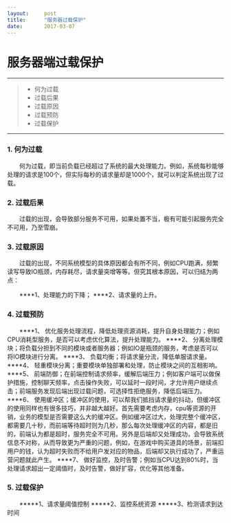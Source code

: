 ```yaml
---
layout:     post
title:      "服务器过载保护"
date:       2017-03-07
---
```


<style type="text/css">
p{
	text-indent: 2em;
}
.post img {
  margin-bottom: 0rem;
}
</style>

# 服务器端过载保护
------
> * 何为过载
> * 过载后果
> * 过载原因
> * 过载预防
> * 过载保护
------
### 1. 何为过载

何为过载，即当前负载已经超过了系统的最大处理能力。例如，系统每秒能够处理的请求是100个，但实际每秒的请求量却是1000个，就可以判定系统出现了过载。

### 2. 过载后果

过载的出现，会导致部分服务不可用，如果处置不当，极有可能引起服务完全不可用，乃至雪崩。

### 3. 过载原因

过载的出现，不同系统模型的具体原因都会有所不同，例如CPU跑满，频繁读写导致IO瓶颈，内存耗尽，请求量突增等等。但究其根本原因，可以归结为两点：

****1、处理能力的下降；
****2、请求量的上升。

### 4. 过载预防

****1、 优化服务处理流程，降低处理资源消耗，提升自身处理能力；例如CPU消耗型服务，是否可以考虑优化算法，提升处理能力。
****2、 分离处理模块；将负载分担到不同的模块或者服务器；例如IO是瓶颈的服务，考虑是否可以将IO模块进行分离。
****3、 负载均衡；将请求量分流，降低单服请求量。
****4、 轻重模块分离；重要模块单独部署和处理，防止模块之间的互相影响。
****5、 前端防御；在前端控制请求频率，缓解后端压力；例如客户端可以做保护措施，控制聊天频率，点击操作失败，可以延时一段时间，才允许用户继续点击；前端服务发现后端出现过载问题，可选择性拒绝服务，降低后端压力。
****6、 使用缓冲区；缓冲区的使用，可以帮我们抵挡请求量的抖动，但缓冲区的使用同样也有很多技巧，并非越大越好。首先需要考虑内存，cpu等资源的开销，业务的模型是否需要这么大的缓冲区。例如缓冲区过大，处理完整个缓冲区，都需要几十秒，而前端等待超时则为几秒，那么每次处理缓冲区的内容，都是旧的，前端认为都是超时，服务完全不可用。另外是后端却又处理成功，会导致系统信息不对称，从而导致更为严重的问题，例如，在游戏中购买道具的场景，前端扣用户的钱，认为超时失败而不给用户发对应的物品，后端却又执行成功了，严重运营问题就此产生。
****7、 做好监控，及时告警；例如当CPU达到80%时，当处理请求超出一定阈值时，及时告警，做好扩容，优化等其他准备。

### 5. 过载保护
*****1、请求量阈值控制
*****2、监控系统资源
*****3、检测请求到达时间